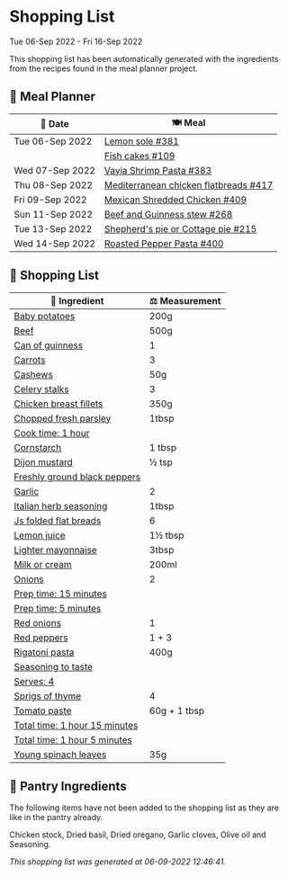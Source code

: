 # Shopping List

Tue 06-Sep 2022 - Fri 16-Sep 2022

This shopping list has been automatically generated with the ingredients from the recipes found in the meal planner project.

## 📅 Meal Planner

|📅 Date| 🍽️ Meal|
|----|----|
|Tue 06-Sep 2022|[Lemon sole #381](https://github.com/jcallaghan/The-Cookbook/issues/381)|
||[Fish cakes #109](https://github.com/jcallaghan/The-Cookbook/issues/109)|
|Wed 07-Sep 2022|[Vayia Shrimp Pasta #383](https://github.com/jcallaghan/The-Cookbook/issues/383)|
|Thu 08-Sep 2022|[Mediterranean chicken flatbreads #417](https://github.com/jcallaghan/The-Cookbook/issues/417)|
|Fri 09-Sep 2022|[Mexican Shredded Chicken #409](https://github.com/jcallaghan/The-Cookbook/issues/409)|
|Sun 11-Sep 2022|[Beef and Guinness stew #268](https://github.com/jcallaghan/The-Cookbook/issues/268)|
|Tue 13-Sep 2022|[Shepherd's pie or Cottage pie #215](https://github.com/jcallaghan/The-Cookbook/issues/215)|
|Wed 14-Sep 2022|[Roasted Pepper Pasta #400](https://github.com/jcallaghan/The-Cookbook/issues/400)|

## 🛒 Shopping List

| 🍌 Ingredient| ⚖️ Measurement|
|----------|-----------|
|[Baby potatoes](https://www.sainsburys.co.uk/gol-ui/SearchResults/Baby%20potatoes)|200g|
|[Beef](https://www.sainsburys.co.uk/gol-ui/SearchResults/Beef)|500g|
|[Can of guinness](https://www.sainsburys.co.uk/gol-ui/SearchResults/Can%20of%20guinness)|1|
|[Carrots](https://www.sainsburys.co.uk/gol-ui/SearchResults/Carrots)|3|
|[Cashews](https://www.sainsburys.co.uk/gol-ui/SearchResults/Cashews)|50g|
|[Celery stalks](https://www.sainsburys.co.uk/gol-ui/SearchResults/Celery%20stalks)|3|
|[Chicken breast fillets](https://www.sainsburys.co.uk/gol-ui/SearchResults/Chicken%20breast%20fillets)|350g|
|[Chopped fresh parsley](https://www.sainsburys.co.uk/gol-ui/SearchResults/Chopped%20fresh%20parsley)|1tbsp|
|[Cook time: 1 hour](https://www.sainsburys.co.uk/gol-ui/SearchResults/Cook%20time:%201%20hour)||
|[Cornstarch](https://www.sainsburys.co.uk/gol-ui/SearchResults/Cornstarch)|1 tbsp|
|[Dijon mustard](https://www.sainsburys.co.uk/gol-ui/SearchResults/Dijon%20mustard)|½ tsp|
|[Freshly ground black peppers](https://www.sainsburys.co.uk/gol-ui/SearchResults/Freshly%20ground%20black%20peppers)||
|[Garlic](https://www.sainsburys.co.uk/gol-ui/SearchResults/Garlic)|2|
|[Italian herb seasoning](https://www.sainsburys.co.uk/gol-ui/SearchResults/Italian%20herb%20seasoning)|1tbsp|
|[Js folded flat breads](https://www.sainsburys.co.uk/gol-ui/SearchResults/Js%20folded%20flat%20breads)|6|
|[Lemon juice](https://www.sainsburys.co.uk/gol-ui/SearchResults/Lemon%20juice)|1½ tbsp|
|[Lighter mayonnaise](https://www.sainsburys.co.uk/gol-ui/SearchResults/Lighter%20mayonnaise)|3tbsp|
|[Milk or cream](https://www.sainsburys.co.uk/gol-ui/SearchResults/Milk%20or%20cream)|200ml|
|[Onions](https://www.sainsburys.co.uk/gol-ui/SearchResults/Onions)|2|
|[Prep time: 15 minutes](https://www.sainsburys.co.uk/gol-ui/SearchResults/Prep%20time:%2015%20minutes)||
|[Prep time: 5 minutes](https://www.sainsburys.co.uk/gol-ui/SearchResults/Prep%20time:%205%20minutes)||
|[Red onions](https://www.sainsburys.co.uk/gol-ui/SearchResults/Red%20onions)|1|
|[Red peppers](https://www.sainsburys.co.uk/gol-ui/SearchResults/Red%20peppers)|1 + 3|
|[Rigatoni pasta](https://www.sainsburys.co.uk/gol-ui/SearchResults/Rigatoni%20pasta)|400g|
|[Seasoning to taste](https://www.sainsburys.co.uk/gol-ui/SearchResults/Seasoning%20to%20taste)||
|[Serves: 4](https://www.sainsburys.co.uk/gol-ui/SearchResults/Serves:%204)||
|[Sprigs of thyme](https://www.sainsburys.co.uk/gol-ui/SearchResults/Sprigs%20of%20thyme)|4|
|[Tomato paste](https://www.sainsburys.co.uk/gol-ui/SearchResults/Tomato%20paste)|60g + 1 tbsp|
|[Total time: 1 hour 15 minutes](https://www.sainsburys.co.uk/gol-ui/SearchResults/Total%20time:%201%20hour%2015%20minutes)||
|[Total time: 1 hour 5 minutes](https://www.sainsburys.co.uk/gol-ui/SearchResults/Total%20time:%201%20hour%205%20minutes)||
|[Young spinach leaves](https://www.sainsburys.co.uk/gol-ui/SearchResults/Young%20spinach%20leaves)|35g|

## 🏪 Pantry Ingredients

The following items have not been added to the shopping list as they are like in the pantry already.

Chicken stock, Dried basil, Dried oregano, Garlic cloves, Olive oil and Seasoning.


_This shopping list was generated at 06-09-2022 12:46:41._